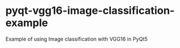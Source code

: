 # pyqt-vgg16-image-classification-example
Example of using Image classification with VGG16 in PyQt5
